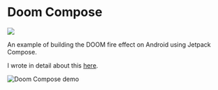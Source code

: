 # Doom Compose
![](https://androidweekly.net/issues/issue-410/badge)

An example of building the DOOM fire effect on Android using Jetpack Compose.

I wrote in detail about this [here](https://adambennett.dev/2020/04/adventures-in-compose-the-doom-fire-effect/).

![Doom Compose demo](https://adambennett.dev/img/doom-compose-final.gif)
